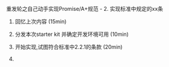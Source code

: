 重发轮之自己动手实现Promise/A+规范 - 2. 实现标准中规定的xx条

1. 回忆上次内容 (15min)

2. 分发本次starter kit 并确定开发环境可用 (10min)

3. 开始实现,试图符合标准中2.2.1的条款 (20min)

4. 
